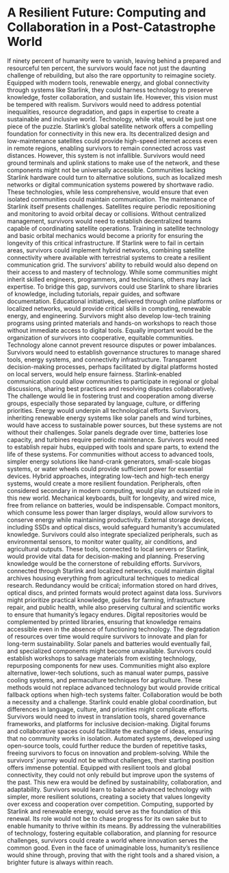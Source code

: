 # A Resilient Future: Computing and Collaboration in a Post-Catastrophe World

If ninety percent of humanity were to vanish, leaving behind a prepared and resourceful ten percent, the survivors would face not just the daunting challenge of rebuilding, but also the rare opportunity to reimagine society. Equipped with modern tools, renewable energy, and global connectivity through systems like Starlink, they could harness technology to preserve knowledge, foster collaboration, and sustain life. However, this vision must be tempered with realism. Survivors would need to address potential inequalities, resource degradation, and gaps in expertise to create a sustainable and inclusive world. Technology, while vital, would be just one piece of the puzzle.
Starlink’s global satellite network offers a compelling foundation for connectivity in this new era. Its decentralized design and low-maintenance satellites could provide high-speed internet access even in remote regions, enabling survivors to remain connected across vast distances. However, this system is not infallible. Survivors would need ground terminals and uplink stations to make use of the network, and these components might not be universally accessible. Communities lacking Starlink hardware could turn to alternative solutions, such as localized mesh networks or digital communication systems powered by shortwave radio. These technologies, while less comprehensive, would ensure that even isolated communities could maintain communication.
The maintenance of Starlink itself presents challenges. Satellites require periodic repositioning and monitoring to avoid orbital decay or collisions. Without centralized management, survivors would need to establish decentralized teams capable of coordinating satellite operations. Training in satellite technology and basic orbital mechanics would become a priority for ensuring the longevity of this critical infrastructure. If Starlink were to fail in certain areas, survivors could implement hybrid networks, combining satellite connectivity where available with terrestrial systems to create a resilient communication grid.
The survivors’ ability to rebuild would also depend on their access to and mastery of technology. While some communities might inherit skilled engineers, programmers, and technicians, others may lack expertise. To bridge this gap, survivors could use Starlink to share libraries of knowledge, including tutorials, repair guides, and software documentation. Educational initiatives, delivered through online platforms or localized networks, would provide critical skills in computing, renewable energy, and engineering. Survivors might also develop low-tech training programs using printed materials and hands-on workshops to reach those without immediate access to digital tools.
Equally important would be the organization of survivors into cooperative, equitable communities. Technology alone cannot prevent resource disputes or power imbalances. Survivors would need to establish governance structures to manage shared tools, energy systems, and connectivity infrastructure. Transparent decision-making processes, perhaps facilitated by digital platforms hosted on local servers, would help ensure fairness. Starlink-enabled communication could allow communities to participate in regional or global discussions, sharing best practices and resolving disputes collaboratively. The challenge would lie in fostering trust and cooperation among diverse groups, especially those separated by language, culture, or differing priorities.
Energy would underpin all technological efforts. Survivors, inheriting renewable energy systems like solar panels and wind turbines, would have access to sustainable power sources, but these systems are not without their challenges. Solar panels degrade over time, batteries lose capacity, and turbines require periodic maintenance. Survivors would need to establish repair hubs, equipped with tools and spare parts, to extend the life of these systems. For communities without access to advanced tools, simpler energy solutions like hand-crank generators, small-scale biogas systems, or water wheels could provide sufficient power for essential devices. Hybrid approaches, integrating low-tech and high-tech energy systems, would create a more resilient foundation.
Peripherals, often considered secondary in modern computing, would play an outsized role in this new world. Mechanical keyboards, built for longevity, and wired mice, free from reliance on batteries, would be indispensable. Compact monitors, which consume less power than larger displays, would allow survivors to conserve energy while maintaining productivity. External storage devices, including SSDs and optical discs, would safeguard humanity’s accumulated knowledge. Survivors could also integrate specialized peripherals, such as environmental sensors, to monitor water quality, air conditions, and agricultural outputs. These tools, connected to local servers or Starlink, would provide vital data for decision-making and planning.
Preserving knowledge would be the cornerstone of rebuilding efforts. Survivors, connected through Starlink and localized networks, could maintain digital archives housing everything from agricultural techniques to medical research. Redundancy would be critical; information stored on hard drives, optical discs, and printed formats would protect against data loss. Survivors might prioritize practical knowledge, guides for farming, infrastructure repair, and public health, while also preserving cultural and scientific works to ensure that humanity’s legacy endures. Digital repositories would be complemented by printed libraries, ensuring that knowledge remains accessible even in the absence of functioning technology.
The degradation of resources over time would require survivors to innovate and plan for long-term sustainability. Solar panels and batteries would eventually fail, and specialized components might become unavailable. Survivors could establish workshops to salvage materials from existing technology, repurposing components for new uses. Communities might also explore alternative, lower-tech solutions, such as manual water pumps, passive cooling systems, and permaculture techniques for agriculture. These methods would not replace advanced technology but would provide critical fallback options when high-tech systems falter.
Collaboration would be both a necessity and a challenge. Starlink could enable global coordination, but differences in language, culture, and priorities might complicate efforts. Survivors would need to invest in translation tools, shared governance frameworks, and platforms for inclusive decision-making. Digital forums and collaborative spaces could facilitate the exchange of ideas, ensuring that no community works in isolation. Automated systems, developed using open-source tools, could further reduce the burden of repetitive tasks, freeing survivors to focus on innovation and problem-solving.
While the survivors’ journey would not be without challenges, their starting position offers immense potential. Equipped with resilient tools and global connectivity, they could not only rebuild but improve upon the systems of the past. This new era would be defined by sustainability, collaboration, and adaptability. Survivors would learn to balance advanced technology with simpler, more resilient solutions, creating a society that values longevity over excess and cooperation over competition.
Computing, supported by Starlink and renewable energy, would serve as the foundation of this renewal. Its role would not be to chase progress for its own sake but to enable humanity to thrive within its means. By addressing the vulnerabilities of technology, fostering equitable collaboration, and planning for resource challenges, survivors could create a world where innovation serves the common good. Even in the face of unimaginable loss, humanity’s resilience would shine through, proving that with the right tools and a shared vision, a brighter future is always within reach.
